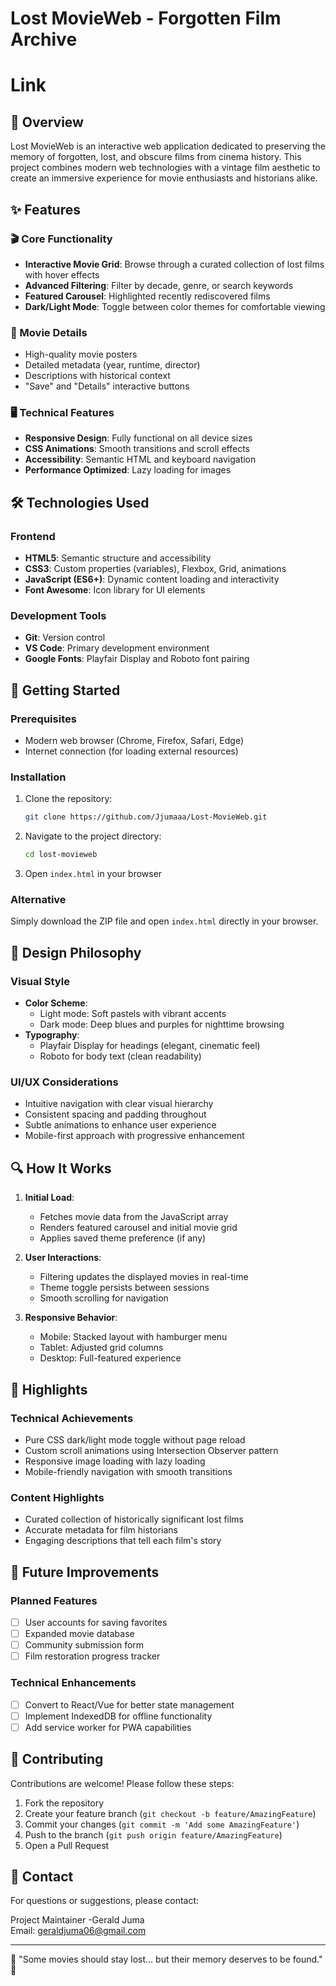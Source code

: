 # Lost MovieWeb - Forgotten Film Archive

# Link


## 📌 Overview

Lost MovieWeb is an interactive web application dedicated to preserving the memory of forgotten, lost, and obscure films from cinema history. This project combines modern web technologies with a vintage film aesthetic to create an immersive experience for movie enthusiasts and historians alike.

## ✨ Features

### 🎬 Core Functionality
- **Interactive Movie Grid**: Browse through a curated collection of lost films with hover effects
- **Advanced Filtering**: Filter by decade, genre, or search keywords
- **Featured Carousel**: Highlighted recently rediscovered films
- **Dark/Light Mode**: Toggle between color themes for comfortable viewing

### 🎥 Movie Details
- High-quality movie posters
- Detailed metadata (year, runtime, director)
- Descriptions with historical context
- "Save" and "Details" interactive buttons

### 🖥️ Technical Features
- **Responsive Design**: Fully functional on all device sizes
- **CSS Animations**: Smooth transitions and scroll effects
- **Accessibility**: Semantic HTML and keyboard navigation
- **Performance Optimized**: Lazy loading for images

## 🛠️ Technologies Used

### Frontend
- **HTML5**: Semantic structure and accessibility
- **CSS3**: Custom properties (variables), Flexbox, Grid, animations
- **JavaScript (ES6+)**: Dynamic content loading and interactivity
- **Font Awesome**: Icon library for UI elements

### Development Tools
- **Git**: Version control
- **VS Code**: Primary development environment
- **Google Fonts**: Playfair Display and Roboto font pairing

## 🚀 Getting Started

### Prerequisites
- Modern web browser (Chrome, Firefox, Safari, Edge)
- Internet connection (for loading external resources)

### Installation
1. Clone the repository:
   ```bash
   git clone https://github.com/Jjumaaa/Lost-MovieWeb.git
   ```
2. Navigate to the project directory:
   ```bash
   cd lost-movieweb
   ```
3. Open `index.html` in your browser

### Alternative
Simply download the ZIP file and open `index.html` directly in your browser.

## 🎨 Design Philosophy

### Visual Style
- **Color Scheme**: 
  - Light mode: Soft pastels with vibrant accents
  - Dark mode: Deep blues and purples for nighttime browsing
- **Typography**: 
  - Playfair Display for headings (elegant, cinematic feel)
  - Roboto for body text (clean readability)

### UI/UX Considerations
- Intuitive navigation with clear visual hierarchy
- Consistent spacing and padding throughout
- Subtle animations to enhance user experience
- Mobile-first approach with progressive enhancement

## 🔍 How It Works

1. **Initial Load**: 
   - Fetches movie data from the JavaScript array
   - Renders featured carousel and initial movie grid
   - Applies saved theme preference (if any)

2. **User Interactions**:
   - Filtering updates the displayed movies in real-time
   - Theme toggle persists between sessions
   - Smooth scrolling for navigation

3. **Responsive Behavior**:
   - Mobile: Stacked layout with hamburger menu
   - Tablet: Adjusted grid columns
   - Desktop: Full-featured experience

## 🌟 Highlights

### Technical Achievements
- Pure CSS dark/light mode toggle without page reload
- Custom scroll animations using Intersection Observer pattern
- Responsive image loading with lazy loading
- Mobile-friendly navigation with smooth transitions

### Content Highlights
- Curated collection of historically significant lost films
- Accurate metadata for film historians
- Engaging descriptions that tell each film's story

## 📝 Future Improvements

### Planned Features
- [ ] User accounts for saving favorites
- [ ] Expanded movie database
- [ ] Community submission form
- [ ] Film restoration progress tracker

### Technical Enhancements
- [ ] Convert to React/Vue for better state management
- [ ] Implement IndexedDB for offline functionality
- [ ] Add service worker for PWA capabilities

## 🤝 Contributing

Contributions are welcome! Please follow these steps:

1. Fork the repository
2. Create your feature branch (`git checkout -b feature/AmazingFeature`)
3. Commit your changes (`git commit -m 'Add some AmazingFeature'`)
4. Push to the branch (`git push origin feature/AmazingFeature`)
5. Open a Pull Request

## 📧 Contact

For questions or suggestions, please contact:

Project Maintainer -Gerald Juma  
Email: geraldjuma06@gmail.com

---

🎥 "Some movies should stay lost... but their memory deserves to be found." 🎥